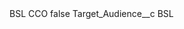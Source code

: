 <?xml version="1.0" encoding="UTF-8"?>
<CustomMetadata xmlns="http://soap.sforce.com/2006/04/metadata" xmlns:xsi="http://www.w3.org/2001/XMLSchema-instance" xmlns:xsd="http://www.w3.org/2001/XMLSchema">
    <label>BSL CCO</label>
    <protected>false</protected>
    <values>
        <field>Target_Audience__c</field>
        <value xsi:type="xsd:string">BSL</value>
    </values>
</CustomMetadata>
